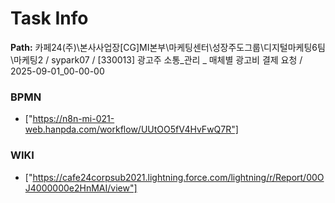# Task Info

**Path:** 카페24(주)\본사사업장\[CG]MI본부\마케팅센터\성장주도그룹\디지털마케팅6팀\마케팅2 / sypark07 / [330013] 광고주 소통_관리 _ 매체별 광고비 결제 요청 / 2025-09-01_00-00-00

### BPMN
- ["https://n8n-mi-021-web.hanpda.com/workflow/UUtOO5fV4HvFwQ7R"]

### WIKI
- ["https://cafe24corpsub2021.lightning.force.com/lightning/r/Report/00OJ4000000e2HnMAI/view"]


